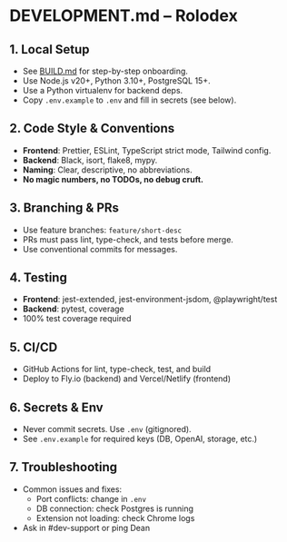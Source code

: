 # DEVELOPMENT.md – Rolodex

## 1. Local Setup
- See [BUILD.md](./BUILD.md) for step-by-step onboarding.
- Use Node.js v20+, Python 3.10+, PostgreSQL 15+.
- Use a Python virtualenv for backend deps.
- Copy `.env.example` to `.env` and fill in secrets (see below).

## 2. Code Style & Conventions
- **Frontend**: Prettier, ESLint, TypeScript strict mode, Tailwind config.
- **Backend**: Black, isort, flake8, mypy.
- **Naming**: Clear, descriptive, no abbreviations.
- **No magic numbers, no TODOs, no debug cruft.**

## 3. Branching & PRs
- Use feature branches: `feature/short-desc`
- PRs must pass lint, type-check, and tests before merge.
- Use conventional commits for messages.

## 4. Testing
- **Frontend**: jest-extended, jest-environment-jsdom, @playwright/test
- **Backend**: pytest, coverage
- 100% test coverage required

## 5. CI/CD
- GitHub Actions for lint, type-check, test, and build
- Deploy to Fly.io (backend) and Vercel/Netlify (frontend)

## 6. Secrets & Env
- Never commit secrets. Use `.env` (gitignored).
- See `.env.example` for required keys (DB, OpenAI, storage, etc.)

## 7. Troubleshooting
- Common issues and fixes:
  - Port conflicts: change in `.env`
  - DB connection: check Postgres is running
  - Extension not loading: check Chrome logs
- Ask in #dev-support or ping Dean 